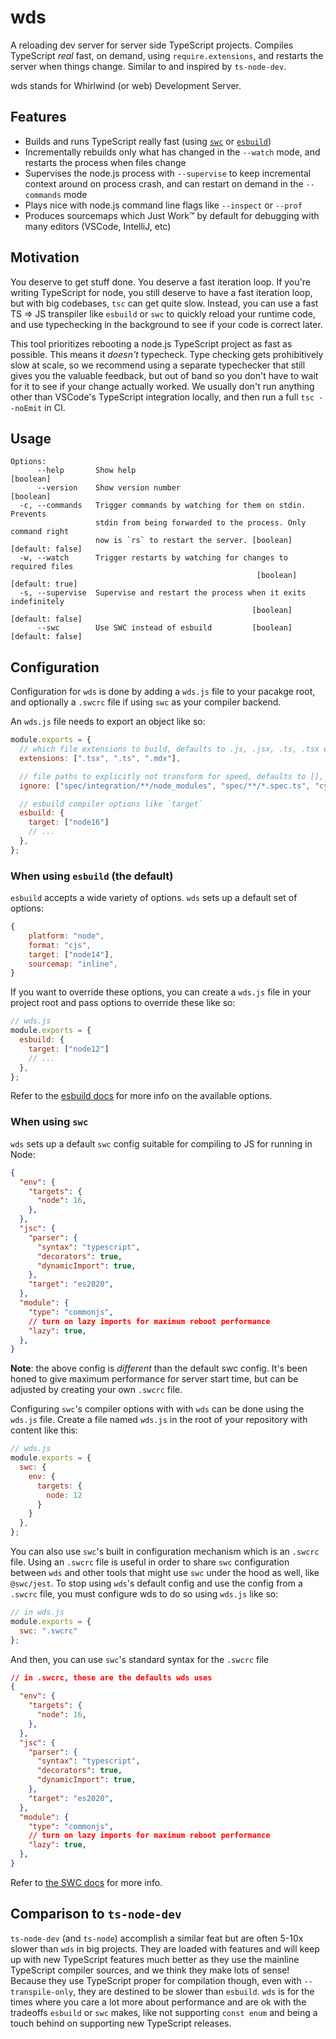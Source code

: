 # wds

A reloading dev server for server side TypeScript projects. Compiles TypeScript _real_ fast, on demand, using `require.extensions`, and restarts the server when things change. Similar to and inspired by `ts-node-dev`.

wds stands for Whirlwind (or web) Development Server.
## Features

- Builds and runs TypeScript really fast (using [`swc`](https://github.com/swc-project/swc) or [`esbuild`](https://github.com/evanw/esbuild))
- Incrementally rebuilds only what has changed in the `--watch` mode, and restarts the process when files change
- Supervises the node.js process with `--supervise` to keep incremental context around on process crash, and can restart on demand in the `--commands` mode
- Plays nice with node.js command line flags like `--inspect` or `--prof`
- Produces sourcemaps which Just Work™️ by default for debugging with many editors (VSCode, IntelliJ, etc)

## Motivation

You deserve to get stuff done. You deserve a fast iteration loop. If you're writing TypeScript for node, you still deserve to have a fast iteration loop, but with big codebases, `tsc` can get quite slow. Instead, you can use a fast TS => JS transpiler like `esbuild` or `swc` to quickly reload your runtime code, and use typechecking in the background to see if your code is correct later.

This tool prioritizes rebooting a node.js TypeScript project as fast as possible. This means it _doesn't_ typecheck. Type checking gets prohibitively slow at scale, so we recommend using a separate typechecker that still gives you the valuable feedback, but out of band so you don't have to wait for it to see if your change actually worked. We usually don't run anything other than VSCode's TypeScript integration locally, and then run a full `tsc --noEmit` in CI.

## Usage

```text
Options:
      --help       Show help                                           [boolean]
      --version    Show version number                                 [boolean]
  -c, --commands   Trigger commands by watching for them on stdin. Prevents
                   stdin from being forwarded to the process. Only command right
                   now is `rs` to restart the server. [boolean] [default: false]
  -w, --watch      Trigger restarts by watching for changes to required files
                                                       [boolean] [default: true]
  -s, --supervise  Supervise and restart the process when it exits indefinitely
                                                      [boolean] [default: false]
      --swc        Use SWC instead of esbuild         [boolean] [default: false]
```

## Configuration

Configuration for `wds` is done by adding a `wds.js` file to your pacakge root, and optionally a `.swcrc` file if using `swc` as your compiler backend.

An `wds.js` file needs to export an object like so:

```javascript
module.exports = {
  // which file extensions to build, defaults to .js, .jsx, .ts, .tsx extensions
  extensions: [".tsx", ".ts", ".mdx"],

  // file paths to explicitly not transform for speed, defaults to [], plus whatever the compiler backend excludes by default, which is `node_modules` for both esbuild and swc
  ignore: ["spec/integration/**/node_modules", "spec/**/*.spec.ts", "cypress/", "public/"],

  // esbuild compiler options like `target`
  esbuild: {
    target: ["node16"]
    // ...
  },
};
```

### When using `esbuild` (the default)

`esbuild` accepts a wide variety of options. `wds` sets up a default set of options:

```javascript
{
    platform: "node",
    format: "cjs",
    target: ["node14"],
    sourcemap: "inline",
}
```


If you want to override these options, you can create a `wds.js` file in your project root and pass options to override these like so:

```javascript
// wds.js
module.exports = {
  esbuild: {
    target: ["node12"]
    // ...
  },
};
```
Refer to the [esbuild docs](https://esbuild.github.io/api/#build-api) for more info on the available options.

### When using `swc` 

`wds` sets up a default `swc` config suitable for compiling to JS for running in Node:

```json
{
  "env": {
    "targets": {
      "node": 16,
    },
  },
  "jsc": {
    "parser": {
      "syntax": "typescript",
      "decorators": true,
      "dynamicImport": true,
    },
    "target": "es2020",
  },
  "module": {
    "type": "commonjs",
    // turn on lazy imports for maximum reboot performance
    "lazy": true,
  },
}
```

__Note__: the above config is _different_ than the default swc config. It's been honed to give maximum performance for server start time, but can be adjusted by creating your own `.swcrc` file.

Configuring `swc`'s compiler options with with `wds` can be done using the `wds.js` file. Create a file named `wds.js` in the root of your repository with content like this:

```javascript
// wds.js
module.exports = {
  swc: {
    env: {
      targets: {
        node: 12
      }
    }
  },
};
```

You can also use `swc`'s built in configuration mechanism which is an `.swcrc` file. Using an `.swcrc` file is useful in order to share `swc` configuration between `wds` and other tools that might use `swc` under the hood as well, like `@swc/jest`. To stop using `wds`'s default config and use the config from a `.swcrc` file, you must configure wds to do so using `wds.js` like so:

```javascript
// in wds.js
module.exports = {
  swc: ".swcrc"
};
```

And then, you can use `swc`'s standard syntax for the `.swcrc` file

```json
// in .swcrc, these are the defaults wds uses
{
  "env": {
    "targets": {
      "node": 16,
    },
  },
  "jsc": {
    "parser": {
      "syntax": "typescript",
      "decorators": true,
      "dynamicImport": true,
    },
    "target": "es2020",
  },
  "module": {
    "type": "commonjs",
    // turn on lazy imports for maximum reboot performance
    "lazy": true,
  },
}
```

Refer to [the SWC docs](https://swc.rs/docs/configuration/swcrc) for more info.

## Comparison to `ts-node-dev`

`ts-node-dev` (and `ts-node`) accomplish a similar feat but are often 5-10x slower than `wds` in big projects. They are loaded with features and will keep up with new TypeScript features much better as they use the mainline TypeScript compiler sources, and we think they make lots of sense! Because they use TypeScript proper for compilation though, even with `--transpile-only`, they are destined to be slower than `esbuild`. `wds` is for the times where you care a lot more about performance and are ok with the tradeoffs `esbuild` or `swc` makes, like not supporting `const enum` and being a touch behind on supporting new TypeScript releases.
